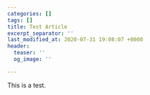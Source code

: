 ```yaml
---
categories: []
tags: []
title: Test Article
excerpt_separator: ''
last_modified_at: 2020-07-31 19:08:07 +0000
header:
  teaser: ''
  og_image: ''

---
```

This is a test.